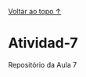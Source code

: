 <a href="#header" class="top" onclick="scrollToTop()"
        >Voltar ao topo &#8593;</a> 
  # Atividad-7
Repositório da Aula 7
